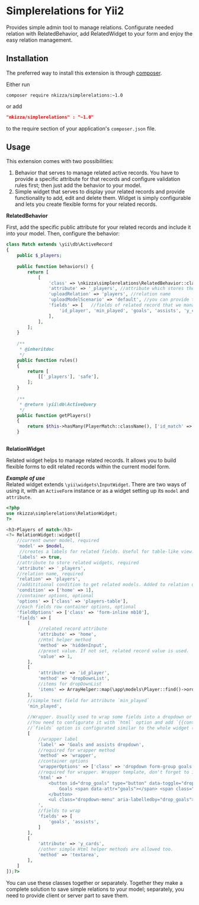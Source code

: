 Simplerelations for Yii2
====================================

Provides simple admin tool to manage relations. Configurate needed relation with RelatedBehavior, add RelatedWidget to your form and enjoy the easy relation management.

Installation
------------
The preferred way to install this extension is through [composer](http://getcomposer.org/download/).

Either run

```
composer require nkizza/simplerelations:~1.0
```
or add

```json
"nkizza/simplerelations" : "~1.0"
```

to the require section of your application's `composer.json` file.

Usage
-----
This extension comes with two possibilities: 
1. Behavior that serves to manage related active records. You have to provide a specific 
attribute for that records and configure validation rules first; then just add the behavior 
to your model.
2. Simple widget that serves to display your related records and provide functionality to 
add, edit and delete them. Widget is simply configurable and lets you create flexible forms 
for your related records. 
 
**RelatedBehavior**

First, add the specific public attribute for your related records and include it into your
model. Then, configure the behavior:

```php
class Match extends \yii\db\ActiveRecord
{
    public $_players;
	
    public function behaviors() {
        return [
            [
                'class' => \nkizza\simplerelations\RelatedBehavior::className(),
                'attribute' => '_players', //attribute which stores the related data
                'uploadRelation' => 'players', //relation name
                'uploadModelScenario' => 'default', //you can provide the specific scenario name for the related models
                'fields' => [   //fields of related record that we manage using this behavior
                    'id_player', 'min_played', 'goals', 'assists', 'y_cards', 'r_cards',            
                ],
            ],
        ];
    }
	
    /**
     * @inheritdoc
     */
    public function rules()
    {
        return [
            [['_players'], 'safe'],
        ];
    }
    
    /**
     * @return \yii\db\ActiveQuery
     */
    public function getPlayers()
    {
        return $this->hasMany(PlayerMatch::className(), ['id_match' => 'id']);
    }
    
```

**RelationWidget**

Related widget helps to manage related records. It allows you to build flexible forms to 
edit related records within the current model form. 

***Example of use***  
Related widget extends `\yii\widgets\InputWidget`. There are two ways of using it, with 
an `ActiveForm` instance or as a widget setting up its `model` and `attribute`.

```php
<?php
use nkizza\simplerelations\RelationWidget;
?>

<h3>Players of match</h3>
<?= RelationWidget::widget([
	//current owner model, required
    'model' => $model,
     //creates a labels for related fields. Useful for table-like view.
    'labels' => true,  
    //attribute to store related widgets, required
    'attribute' => '_players',  
    //relation name, required
    'relation' => 'players',    
    //addititional condition to get related models. Added to relation query, optional
    'condition' => ['home' => 1], 
    //container options, optional
    'options' => ['class' => 'players-table'], 
    //each fields row container options, optional
    'fieldOptions' => ['class' => 'form-inline mb10'], 
    'fields' => [
        [
        	//related record attribute
            'attribute' => 'home', 
            //Html helper method
            'method' => 'hiddenInput',
            //preset value. If not set, related record value is used.
            'value' => 1,  
        ],
        [
            'attribute' => 'id_player',
            'method' => 'dropDownList',
            //items for dropDownList
            'items' => ArrayHelper::map(\app\models\Player::find()->orderBy(['surname' => SORT_ASC])->all(), 'id', 'fullname'),   
        ],
        //simple text field for attribute `min_played`
        'min_played', 
        
        //Wrapper. Usually used to wrap some fields into a dropdown or another container. 
        //You need to configurate it with `html` option and add `{{content}}` variable into your html to place the fields.
        //`fields` option is configurated similar to the whole widget (dropdowns, hidden fields, etc).
        [
        	//wrapper label
            'label' => 'Goals and assists dropdown',
            //required for wrapper method
            'method' => 'wrapper',
            //container options
            'wrapperOptions' => ['class' => 'dropdown form-group goals'],
            //required for wrapper. Wrapper template, don't forget to insert {{content}} somewhere
            'html' => '
                <button id="drop_goals" type="button" data-toggle="dropdown" aria-haspopup="true" aria-expanded="false" class="btn btn-info">
                    Goals <span data-attr="goals"></span> <span class="caret"></span>
                </button>
                <ul class="dropdown-menu" aria-labelledby="drop_goals">{{content}}</ul>
            ',
            //fields to wrap
            'fields' => [ 
                'goals', 'assists', 
            ]
        ],
        [
            'attribute' => 'y_cards',
            //other simple Html helper methods are allowed too.
            'method' => 'textarea', 
        ],
    ]
]);?>
```

You can use these classes together or separately. Together they make a complete solution to
save simple relations to your model; separately, you need to provide client or server part 
to save them. 